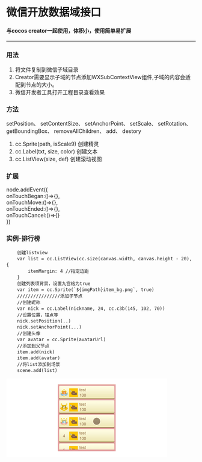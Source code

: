 # 微信开放数据域接口
#### 与cocos creator一起使用，体积小，使用简单易扩展
---
### 用法  
1. 将文件复制到微信子域目录  
2. Creator需要显示子域的节点添加WXSubContextView组件,子域的内容会适配到节点的大小。      
3. 微信开发者工具打开工程目录查看效果

### 方法
 setPosition、  setContentSize、 setAnchorPoint、 setScale、 setRotation、 getBoundingBox、 removeAllChildren、 add、 destory  
 1. cc.Sprite(path, isScale9) 创建精灵   
 2. cc.Label(txt, size, color) 创建文本  
 3. cc.ListView(size, def) 创建滚动视图  
### 扩展
node.addEvent({  
  onTouchBegan:()=>{},  
  onTouchMove:()=>{},  
  onTouchEnded:()=>{},  
  onTouchCancel:()=>{}  
})

### 实例-排行榜
        创建listview
        var list = cc.ListView(cc.size(canvas.width, canvas.height - 20), {
            itemMargin: 4 //指定边距
        }
        创建列表项背景，设置九宫格为true
        var item = cc.Sprite(`${imgPath}item_bg.png`, true)
        ////////////////添加子节点
        //创建昵称
        var nick = cc.Label(nickname, 24, cc.c3b(145, 102, 70))
        //设置位置，锚点等
        nick.setPosition(..)
        nick.setAnchorPoint(...)
        //创建头像
        var avatar = cc.Sprite(avatarUrl)
        //添加到父节点
        item.add(nick)
        item.add(avatar)
        //将list添加到场景
        scene.add(list)  
 ![rank](https://raw.githubusercontent.com/zx6733090/wxSubContext/master/demo/rank.gif "排行榜")
        
